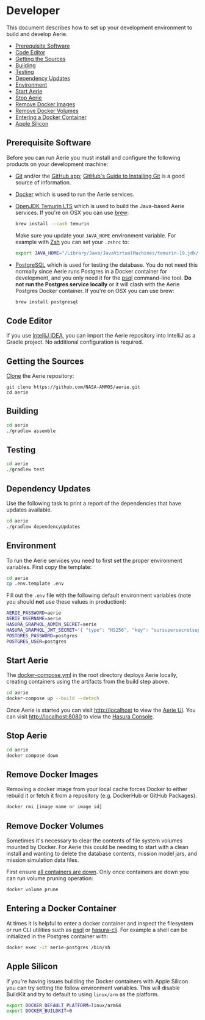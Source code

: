 # Developer

This document describes how to set up your development environment to build and develop Aerie.

- [Prerequisite Software](#prerequisite-software)
- [Code Editor](#code-editor)
- [Getting the Sources](#getting-the-sources)
- [Building](#building)
- [Testing](#testing)
- [Dependency Updates](#dependency-updates)
- [Environment](#environment)
- [Start Aerie](#start-aerie)
- [Stop Aerie](#stop-aerie)
- [Remove Docker Images](#remove-docker-images)
- [Remove Docker Volumes](#remove-docker-volumes)
- [Entering a Docker Container](#entering-a-docker-container)
- [Apple Silicon](#apple-silicon)

## Prerequisite Software

Before you can run Aerie you must install and configure the following products on your development machine:

- [Git](http://git-scm.com) and/or the [GitHub app](https://desktop.github.com/); [GitHub's Guide to Installing Git](https://help.github.com/articles/set-up-git) is a good source of information.

- [Docker](https://www.docker.com/) which is used to run the Aerie services.

- [OpenJDK Temurin LTS](https://adoptium.net/temurin/) which is used to build the Java-based Aerie services. If you're on OSX you can use [brew](https://brew.sh/):

  ```sh
  brew install --cask temurin
  ```

  Make sure you update your `JAVA_HOME` environment variable. For example with [Zsh](https://www.zsh.org/) you can set your `.zshrc` to:

  ```sh
  export JAVA_HOME="/Library/Java/JavaVirtualMachines/temurin-19.jdk/Contents/Home"
  ```

- [PostgreSQL](https://www.postgresql.org) which is used for testing the database. You do not need this normally since Aerie runs Postgres in a Docker container for development, and you only need it for the [psql](https://www.postgresql.org/docs/current/app-psql.html) command-line tool. **Do not run the Postgres service locally** or it will clash with the Aerie Postgres Docker container. If you're on OSX you can use brew:

  ```sh
  brew install postgresql
  ```

## Code Editor

If you use [IntelliJ IDEA](https://www.jetbrains.com/idea/), you can import the Aerie repository into IntelliJ as a Gradle project. No additional configuration is required.

## Getting the Sources

[Clone](https://help.github.com/en/github/creating-cloning-and-archiving-repositories/cloning-a-repository) the Aerie repository:

```shell
git clone https://github.com/NASA-AMMOS/aerie.git
cd aerie
```

## Building

```sh
cd aerie
./gradlew assemble
```

## Testing

```sh
cd aerie
./gradlew test
```

## Dependency Updates

Use the following task to print a report of the dependencies that have updates available.

```sh
cd aerie
./gradlew dependencyUpdates
```

## Environment

To run the Aerie services you need to first set the proper environment variables. First copy the template:

```sh
cd aerie
cp .env.template .env
```

Fill out the `.env` file with the following default environment variables (note you should **not** use these values in production):

```sh
AERIE_PASSWORD=aerie
AERIE_USERNAME=aerie
HASURA_GRAPHQL_ADMIN_SECRET=aerie
HASURA_GRAPHQL_JWT_SECRET='{ "type": "HS256", "key": "oursupersecretsupersecurekey1234567890" }'
POSTGRES_PASSWORD=postgres
POSTGRES_USER=postgres
```

## Start Aerie

The [docker-compose.yml](../docker-compose.yml) in the root directory deploys Aerie locally, creating containers using the artifacts from the build step above.

```sh
cd aerie
docker-compose up --build --detach
```

Once Aerie is started you can visit [http://localhost](http://localhost) to view the [Aerie UI](https://github.com/NASA-AMMOS/aerie-ui). You can visit [http://localhost:8080](http://localhost:8080) to view the [Hasura Console](https://hasura.io/).

## Stop Aerie

```sh
cd aerie
docker compose down
```

## Remove Docker Images

Removing a docker image from your local cache forces Docker to either rebuild it or fetch it from a repository (e.g. DockerHub or GitHub Packages).

```sh
docker rmi [image name or image id]
```

## Remove Docker Volumes

Sometimes it's necessary to clear the contents of file system volumes mounted by Docker. For Aerie this could be needing
to start with a clean install and wanting to delete the database contents, mission model jars, and mission simulation
data files.

First ensure [all containers are down](#stop-aerie). Only once containers are down you can run volume
pruning operation:

```sh
docker volume prune
```

## Entering a Docker Container

At times it is helpful to enter a docker container and inspect the filesystem or run CLI utilities such as
[psql](https://www.postgresql.org/docs/current/app-psql.html) or [hasura-cli](https://hasura.io/docs/latest/hasura-cli/commands/index/). For example a shell can be initialized in the Postgres container with:

```sh
docker exec -it aerie-postgres /bin/sh
```

## Apple Silicon

If you're having issues building the Docker containers with Apple Silicon you can try setting the follow environment variables.
This will disable BuildKit and try to default to using `linux/arm` as the platform.
```sh
export DOCKER_DEFAULT_PLATFORM=linux/arm64
export DOCKER_BUILDKIT=0
```
